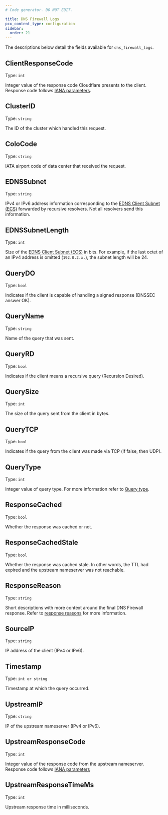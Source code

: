 ```yaml
---
# Code generator. DO NOT EDIT.

title: DNS Firewall Logs
pcx_content_type: configuration
sidebar:
  order: 21
---
```


The descriptions below detail the fields available for `dns_firewall_logs`.

## ClientResponseCode

Type: `int`

Integer value of the response code Cloudflare presents to the client. Response code follows [IANA parameters](https://www.iana.org/assignments/dns-parameters/dns-parameters.xhtml#dns-parameters-6).

## ClusterID

Type: `string`

The ID of the cluster which handled this request.

## ColoCode

Type: `string`

IATA airport code of data center that received the request.

## EDNSSubnet

Type: `string`

IPv4 or IPv6 address information corresponding to the [EDNS Client Subnet (ECS)](/glossary/?term=ecs) forwarded by recursive resolvers. Not all resolvers send this information.

## EDNSSubnetLength

Type: `int`

Size of the [EDNS Client Subnet (ECS)](/glossary/?term=ecs) in bits. For example, if the last octet of an IPv4 address is omitted (`192.0.2.x.`), the subnet length will be 24.

## QueryDO

Type: `bool`

Indicates if the client is capable of handling a signed response (DNSSEC answer OK).

## QueryName

Type: `string`

Name of the query that was sent.

## QueryRD

Type: `bool`

Indicates if the client means a recursive query (Recursion Desired).

## QuerySize

Type: `int`

The size of the query sent from the client in bytes.

## QueryTCP

Type: `bool`

Indicates if the query from the client was made via TCP (if false, then UDP).

## QueryType

Type: `int`

Integer value of query type. For more information refer to [Query type](https://www.iana.org/assignments/dns-parameters/dns-parameters.xhtml#dns-parameters-4).

## ResponseCached

Type: `bool`

Whether the response was cached or not.

## ResponseCachedStale

Type: `bool`

Whether the response was cached stale. In other words, the TTL had expired and the upstream nameserver was not reachable.

## ResponseReason

Type: `string`

Short descriptions with more context around the final DNS Firewall response. Refer to [response reasons](/dns/dns-firewall/analytics/) for more information.

## SourceIP

Type: `string`

IP address of the client (IPv4 or IPv6).

## Timestamp

Type: `int or string`

Timestamp at which the query occurred.

## UpstreamIP

Type: `string`

IP of the upstream nameserver (IPv4 or IPv6).

## UpstreamResponseCode

Type: `int`

Integer value of the response code from the upstream nameserver. Response code follows [IANA parameters](https://www.iana.org/assignments/dns-parameters/dns-parameters.xhtml#dns-parameters-6)

## UpstreamResponseTimeMs

Type: `int`

Upstream response time in milliseconds.
